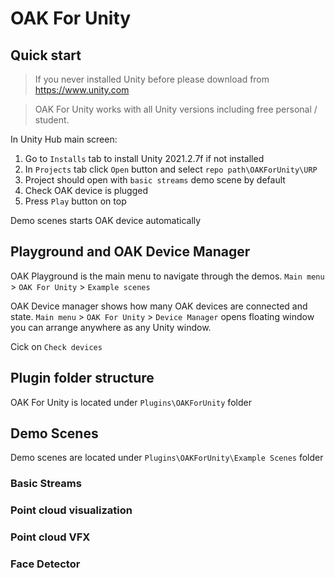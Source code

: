 # OAK For Unity

## Quick start

> If you never installed Unity before please download  from https://www.unity.com

> OAK For Unity works with all Unity versions including free personal / student.

In Unity Hub main screen:

1. Go to `Installs` tab to install Unity 2021.2.7f if not installed
2. In `Projects` tab click `Open` button and select `repo path\OAKForUnity\URP`
3. Project should open with `basic streams` demo scene by default
4. Check OAK device is plugged
5. Press `Play` button on top

Demo scenes starts OAK device automatically

## Playground and OAK Device Manager

OAK Playground is the main menu to navigate through the demos.
`Main menu` > `OAK For Unity` > `Example scenes` 

OAK Device manager shows how many OAK devices are connected and state.
`Main menu` > `OAK For Unity` > `Device Manager` opens floating window you can arrange anywhere as any Unity window.

Cick on `Check devices`

## Plugin folder structure

OAK For Unity is located under `Plugins\OAKForUnity` folder

## Demo Scenes

Demo scenes are located under `Plugins\OAKForUnity\Example Scenes` folder

### Basic Streams

### Point cloud visualization

### Point cloud VFX

### Face Detector

